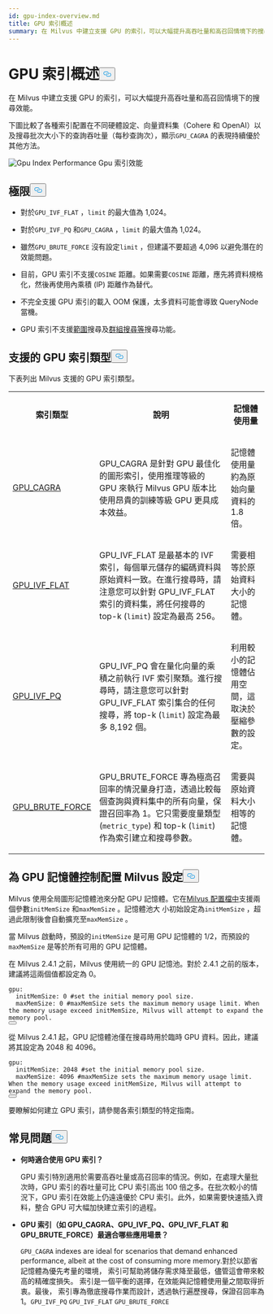 ```yaml
---
id: gpu-index-overview.md
title: GPU 索引概述
summary: 在 Milvus 中建立支援 GPU 的索引，可以大幅提升高吞吐量和高召回情境下的搜尋效能。
---
```

<h1 id="GPU-Index-Overview" class="common-anchor-header">GPU 索引概述<button data-href="#GPU-Index-Overview" class="anchor-icon" translate="no">
      <svg translate="no"
        aria-hidden="true"
        focusable="false"
        height="20"
        version="1.1"
        viewBox="0 0 16 16"
        width="16"
      >
        <path
          fill="#0092E4"
          fill-rule="evenodd"
          d="M4 9h1v1H4c-1.5 0-3-1.69-3-3.5S2.55 3 4 3h4c1.45 0 3 1.69 3 3.5 0 1.41-.91 2.72-2 3.25V8.59c.58-.45 1-1.27 1-2.09C10 5.22 8.98 4 8 4H4c-.98 0-2 1.22-2 2.5S3 9 4 9zm9-3h-1v1h1c1 0 2 1.22 2 2.5S13.98 12 13 12H9c-.98 0-2-1.22-2-2.5 0-.83.42-1.64 1-2.09V6.25c-1.09.53-2 1.84-2 3.25C6 11.31 7.55 13 9 13h4c1.45 0 3-1.69 3-3.5S14.5 6 13 6z"
        ></path>
      </svg>
    </button></h1><p>在 Milvus 中建立支援 GPU 的索引，可以大幅提升高吞吐量和高召回情境下的搜尋效能。</p>
<p>下圖比較了各種索引配置在不同硬體設定、向量資料集（Cohere 和 OpenAI）以及搜尋批次大小下的查詢吞吐量（每秒查詢次），顯示<code translate="no">GPU_CAGRA</code> 的表現持續優於其他方法。</p>
<p>
  
   <span class="img-wrapper"> <img translate="no" src="/docs/v2.6.x/assets/gpu-index-performance.png" alt="Gpu Index Performance" class="doc-image" id="gpu-index-performance" />
   </span> <span class="img-wrapper"> <span>Gpu 索引效能</span> </span></p>
<h2 id="Limits" class="common-anchor-header">極限<button data-href="#Limits" class="anchor-icon" translate="no">
      <svg translate="no"
        aria-hidden="true"
        focusable="false"
        height="20"
        version="1.1"
        viewBox="0 0 16 16"
        width="16"
      >
        <path
          fill="#0092E4"
          fill-rule="evenodd"
          d="M4 9h1v1H4c-1.5 0-3-1.69-3-3.5S2.55 3 4 3h4c1.45 0 3 1.69 3 3.5 0 1.41-.91 2.72-2 3.25V8.59c.58-.45 1-1.27 1-2.09C10 5.22 8.98 4 8 4H4c-.98 0-2 1.22-2 2.5S3 9 4 9zm9-3h-1v1h1c1 0 2 1.22 2 2.5S13.98 12 13 12H9c-.98 0-2-1.22-2-2.5 0-.83.42-1.64 1-2.09V6.25c-1.09.53-2 1.84-2 3.25C6 11.31 7.55 13 9 13h4c1.45 0 3-1.69 3-3.5S14.5 6 13 6z"
        ></path>
      </svg>
    </button></h2><ul>
<li><p>對於<code translate="no">GPU_IVF_FLAT</code> ，<code translate="no">limit</code> 的最大值為 1,024。</p></li>
<li><p>對於<code translate="no">GPU_IVF_PQ</code> 和<code translate="no">GPU_CAGRA</code> ，<code translate="no">limit</code> 的最大值為 1,024。</p></li>
<li><p>雖然<code translate="no">GPU_BRUTE_FORCE</code> 沒有設定<code translate="no">limit</code> ，但建議不要超過 4,096 以避免潛在的效能問題。</p></li>
<li><p>目前，GPU 索引不支援<code translate="no">COSINE</code> 距離。如果需要<code translate="no">COSINE</code> 距離，應先將資料規格化，然後再使用內乘積 (IP) 距離作為替代。</p></li>
<li><p>不完全支援 GPU 索引的載入 OOM 保護，太多資料可能會導致 QueryNode 當機。</p></li>
<li><p>GPU 索引不支援<a href="/docs/zh-hant/range-search.md">範圍</a>搜尋及<a href="/docs/zh-hant/grouping-search.md">群組搜尋等</a>搜尋功能。</p></li>
</ul>
<h2 id="Supported-GPU-index-types" class="common-anchor-header">支援的 GPU 索引類型<button data-href="#Supported-GPU-index-types" class="anchor-icon" translate="no">
      <svg translate="no"
        aria-hidden="true"
        focusable="false"
        height="20"
        version="1.1"
        viewBox="0 0 16 16"
        width="16"
      >
        <path
          fill="#0092E4"
          fill-rule="evenodd"
          d="M4 9h1v1H4c-1.5 0-3-1.69-3-3.5S2.55 3 4 3h4c1.45 0 3 1.69 3 3.5 0 1.41-.91 2.72-2 3.25V8.59c.58-.45 1-1.27 1-2.09C10 5.22 8.98 4 8 4H4c-.98 0-2 1.22-2 2.5S3 9 4 9zm9-3h-1v1h1c1 0 2 1.22 2 2.5S13.98 12 13 12H9c-.98 0-2-1.22-2-2.5 0-.83.42-1.64 1-2.09V6.25c-1.09.53-2 1.84-2 3.25C6 11.31 7.55 13 9 13h4c1.45 0 3-1.69 3-3.5S14.5 6 13 6z"
        ></path>
      </svg>
    </button></h2><p>下表列出 Milvus 支援的 GPU 索引類型。</p>
<table>
   <tr>
     <th><p>索引類型</p></th>
     <th><p>說明</p></th>
     <th><p>記憶體使用量</p></th>
   </tr>
   <tr>
     <td><p><a href="/docs/zh-hant/gpu-cagra.md">GPU_CAGRA</a></p></td>
     <td><p>GPU_CAGRA 是針對 GPU 最佳化的圖形索引，使用推理等級的 GPU 來執行 Milvus GPU 版本比使用昂貴的訓練等級 GPU 更具成本效益。</p></td>
     <td><p>記憶體使用量約為原始向量資料的 1.8 倍。</p></td>
   </tr>
   <tr>
     <td><p><a href="/docs/zh-hant/gpu-ivf-flat.md">GPU_IVF_FLAT</a></p></td>
     <td><p>GPU_IVF_FLAT 是最基本的 IVF 索引，每個單元儲存的編碼資料與原始資料一致。在進行搜尋時，請注意您可以針對 GPU_IVF_FLAT 索引的資料集，將任何搜尋的 top-k (<code translate="no">limit</code>) 設定為最高 256。</p></td>
     <td><p>需要相等於原始資料大小的記憶體。</p></td>
   </tr>
   <tr>
     <td><p><a href="/docs/zh-hant/gpu-ivf-pq.md">GPU_IVF_PQ</a></p></td>
     <td><p>GPU_IVF_PQ 會在量化向量的乘積之前執行 IVF 索引聚類。進行搜尋時，請注意您可以針對 GPU_IVF_FLAT 索引集合的任何搜尋，將 top-k (<code translate="no">limit</code>) 設定為最多 8,192 個。</p></td>
     <td><p>利用較小的記憶體佔用空間，這取決於壓縮參數的設定。</p></td>
   </tr>
   <tr>
     <td><p><a href="/docs/zh-hant/gpu-brute-force.md">GPU_BRUTE_FORCE</a></p></td>
     <td><p>GPU_BRUTE_FORCE 專為極高召回率的情況量身打造，透過比較每個查詢與資料集中的所有向量，保證召回率為 1。它只需要度量類型 (<code translate="no">metric_type</code>) 和 top-k (<code translate="no">limit</code>) 作為索引建立和搜尋參數。</p></td>
     <td><p>需要與原始資料大小相等的記憶體。</p></td>
   </tr>
</table>
<h2 id="Configure-Milvus-settings-for-GPU-memory-control" class="common-anchor-header">為 GPU 記憶體控制配置 Milvus 設定<button data-href="#Configure-Milvus-settings-for-GPU-memory-control" class="anchor-icon" translate="no">
      <svg translate="no"
        aria-hidden="true"
        focusable="false"
        height="20"
        version="1.1"
        viewBox="0 0 16 16"
        width="16"
      >
        <path
          fill="#0092E4"
          fill-rule="evenodd"
          d="M4 9h1v1H4c-1.5 0-3-1.69-3-3.5S2.55 3 4 3h4c1.45 0 3 1.69 3 3.5 0 1.41-.91 2.72-2 3.25V8.59c.58-.45 1-1.27 1-2.09C10 5.22 8.98 4 8 4H4c-.98 0-2 1.22-2 2.5S3 9 4 9zm9-3h-1v1h1c1 0 2 1.22 2 2.5S13.98 12 13 12H9c-.98 0-2-1.22-2-2.5 0-.83.42-1.64 1-2.09V6.25c-1.09.53-2 1.84-2 3.25C6 11.31 7.55 13 9 13h4c1.45 0 3-1.69 3-3.5S14.5 6 13 6z"
        ></path>
      </svg>
    </button></h2><p>Milvus 使用全局圖形記憶體池來分配 GPU 記憶體。它在<a href="https://github.com/milvus-io/milvus/blob/master/configs/milvus.yaml#L767-L769">Milvus 配置檔中</a>支援兩個參數<code translate="no">initMemSize</code> 和<code translate="no">maxMemSize</code> 。記憶體池大 小初始設定為<code translate="no">initMemSize</code> ，超過此限制後會自動擴充至<code translate="no">maxMemSize</code> 。</p>
<p>當 Milvus 啟動時，預設的<code translate="no">initMemSize</code> 是可用 GPU 記憶體的 1/2，而預設的<code translate="no">maxMemSize</code> 是等於所有可用的 GPU 記憶體。</p>
<p>在 Milvus 2.4.1 之前，Milvus 使用統一的 GPU 記憶池。對於 2.4.1 之前的版本，建議將這兩個值都設定為 0。</p>
<pre><code translate="no" class="language-yaml"><span class="hljs-attr">gpu:</span>
  <span class="hljs-attr">initMemSize:</span> <span class="hljs-number">0</span> <span class="hljs-comment">#set the initial memory pool size.</span>
  <span class="hljs-attr">maxMemSize:</span> <span class="hljs-number">0</span> <span class="hljs-comment">#maxMemSize sets the maximum memory usage limit. When the memory usage exceed initMemSize, Milvus will attempt to expand the memory pool. </span>
<button class="copy-code-btn"></button></code></pre>
<p>從 Milvus 2.4.1 起，GPU 記憶體池僅在搜尋時用於臨時 GPU 資料。因此，建議將其設定為 2048 和 4096。</p>
<pre><code translate="no" class="language-yaml"><span class="hljs-attr">gpu:</span>
  <span class="hljs-attr">initMemSize:</span> <span class="hljs-number">2048</span> <span class="hljs-comment">#set the initial memory pool size.</span>
  <span class="hljs-attr">maxMemSize:</span> <span class="hljs-number">4096</span> <span class="hljs-comment">#maxMemSize sets the maximum memory usage limit. When the memory usage exceed initMemSize, Milvus will attempt to expand the memory pool. </span>
<button class="copy-code-btn"></button></code></pre>
<p>要瞭解如何建立 GPU 索引，請參閱各索引類型的特定指南。</p>
<h2 id="FAQ" class="common-anchor-header">常見問題<button data-href="#FAQ" class="anchor-icon" translate="no">
      <svg translate="no"
        aria-hidden="true"
        focusable="false"
        height="20"
        version="1.1"
        viewBox="0 0 16 16"
        width="16"
      >
        <path
          fill="#0092E4"
          fill-rule="evenodd"
          d="M4 9h1v1H4c-1.5 0-3-1.69-3-3.5S2.55 3 4 3h4c1.45 0 3 1.69 3 3.5 0 1.41-.91 2.72-2 3.25V8.59c.58-.45 1-1.27 1-2.09C10 5.22 8.98 4 8 4H4c-.98 0-2 1.22-2 2.5S3 9 4 9zm9-3h-1v1h1c1 0 2 1.22 2 2.5S13.98 12 13 12H9c-.98 0-2-1.22-2-2.5 0-.83.42-1.64 1-2.09V6.25c-1.09.53-2 1.84-2 3.25C6 11.31 7.55 13 9 13h4c1.45 0 3-1.69 3-3.5S14.5 6 13 6z"
        ></path>
      </svg>
    </button></h2><ul>
<li><p><strong>何時適合使用 GPU 索引？</strong></p>
<p>GPU 索引特別適用於需要高吞吐量或高召回率的情況。例如，在處理大量批次時，GPU 索引的吞吐量可比 CPU 索引高出 100 倍之多。在批次較小的情況下，GPU 索引在效能上仍遠遠優於 CPU 索引。此外，如果需要快速插入資料，整合 GPU 可大幅加快建立索引的過程。</p></li>
<li><p><strong>GPU 索引（如 GPU_CAGRA、GPU_IVF_PQ、GPU_IVF_FLAT 和 GPU_BRUTE_FORCE）最適合哪些應用場景？</strong></p>
<p><code translate="no">GPU_CAGRA</code> indexes are ideal for scenarios that demand enhanced performance, albeit at the cost of consuming more memory.對於以節省記憶體為優先考量的環境， 索引可幫助將儲存需求降至最低，儘管這會帶來較高的精確度損失。 索引是一個平衡的選擇，在效能與記憶體使用量之間取得折衷。最後， 索引專為徹底搜尋作業而設計，透過執行遍歷搜尋，保證召回率為 1。<code translate="no">GPU_IVF_PQ</code> <code translate="no">GPU_IVF_FLAT</code> <code translate="no">GPU_BRUTE_FORCE</code> </p></li>
</ul>
